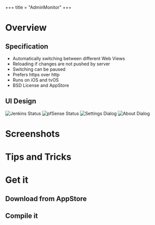 +++
title = "AdminMonitor"
+++

# Overview

## Specification

   * Automatically switching between different Web Views
   * Reloading if changes are not pushed by server
   * Switching can be paused
   * Prefers https over http
   * Runs on iOS and tvOS
   * BSD License and AppStore

## UI Design

![Jenkins Status](files/project/adminmonitor/adminmonitor_jenkins.jpg)
![pfSense Status](files/project/adminmonitor/adminmonitor_pfsense.jpg)
![Settings Dialog](files/project/adminmonitor/adminmonitor_settings.jpg)
![About Dialog](files/project/adminmonitor/adminmonitor_about.jpg)

# Screenshots

# Tips and Tricks

# Get it

## Download from AppStore

## Compile it
